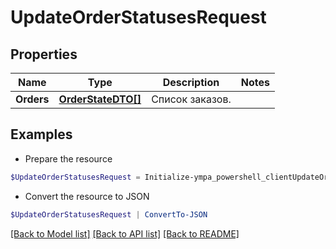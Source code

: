 # UpdateOrderStatusesRequest
## Properties

Name | Type | Description | Notes
------------ | ------------- | ------------- | -------------
**Orders** | [**OrderStateDTO[]**](OrderStateDTO.md) | Список заказов. | 

## Examples

- Prepare the resource
```powershell
$UpdateOrderStatusesRequest = Initialize-ympa_powershell_clientUpdateOrderStatusesRequest  -Orders null
```

- Convert the resource to JSON
```powershell
$UpdateOrderStatusesRequest | ConvertTo-JSON
```

[[Back to Model list]](../README.md#documentation-for-models) [[Back to API list]](../README.md#documentation-for-api-endpoints) [[Back to README]](../README.md)

